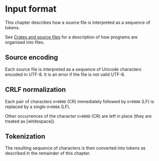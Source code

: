 # Input format

This chapter describes how a source file is interpreted as a sequence of tokens.

See [Crates and source files] for a description of how programs are organised into files.

## Source encoding

Each source file is interpreted as a sequence of Unicode characters encoded in UTF-8.
It is an error if the file is not valid UTF-8.

## CRLF normalization

Each pair of characters `U+000D` (CR) immediately followed by `U+000A` (LF) is replaced by a single `U+000A` (LF).

Other occurrences of the character `U+000D` (CR) are left in place (they are treated as [whitespace]).

## Tokenization

The resulting sequence of characters is then converted into tokens as described in the remainder of this chapter.

[Crates and source files]: crates-and-source-files.md
